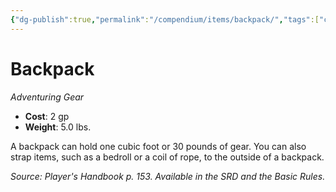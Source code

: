 ```yaml
---
{"dg-publish":true,"permalink":"/compendium/items/backpack/","tags":["compendium/src/5e/phb","item/gear"]}
---
```


# Backpack
*Adventuring Gear*  

- **Cost**: 2 gp
- **Weight**: 5.0 lbs.

A backpack can hold one cubic foot or 30 pounds of gear. You can also strap items, such as a bedroll or a coil of rope, to the outside of a backpack.

*Source: Player's Handbook p. 153. Available in the SRD and the Basic Rules.*